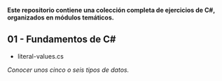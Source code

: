 **Este repositorio contiene una colección completa de ejercicios de C#, organizados en módulos temáticos.**

## 01 - Fundamentos de C#

- literal-values.cs

_Conocer unos cinco o seis tipos de datos._

